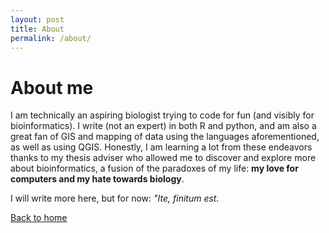 ```yaml
---
layout: post
title: About
permalink: /about/
---
```


# About me

I am technically an aspiring biologist trying to code for fun (and visibly for bioinformatics). I write (not an expert) in both R and python, and am also a great fan of GIS and mapping of data using the languages aforementioned, as well as using QGIS. Honestly, I am learning a lot from these endeavors thanks to my thesis adviser who allowed me to discover and explore more about bioinformatics, a fusion of the paradoxes of my life: **my love for computers and my hate towards biology**.

I will write more here, but for now: *"Ite, finitum est.*

[Back to home](https://denjixx.github.io/blog/)
